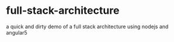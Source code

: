 # full-stack-architecture
a quick and dirty demo of a full stack architecture using nodejs and angular5